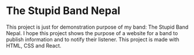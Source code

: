 # The Stupid Band Nepal 
This project is just for demonstration purpose of my band: The Stupid Band Nepal. 
I hope this project shows the purpose of a website for a band to publish information and to notify their listener.
This project is made with HTML, CSS and React.

